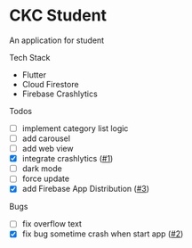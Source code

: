 # CKC Student

An application for student

Tech Stack
- Flutter
- Cloud Firestore
- Firebase Crashlytics

Todos
- [ ] implement category list logic
- [ ] add carousel
- [ ] add web view
- [x] integrate crashlytics ([#1](https://github.com/baoloc008/ckcstudent/pull/1))
- [ ] dark mode
- [ ] force update
- [x] add Firebase App Distribution ([#3](https://github.com/baoloc008/ckcstudent/pull/3))

Bugs
- [ ] fix overflow text
- [x] fix bug sometime crash when start app ([#2](https://github.com/baoloc008/ckcstudent/pull/2))
